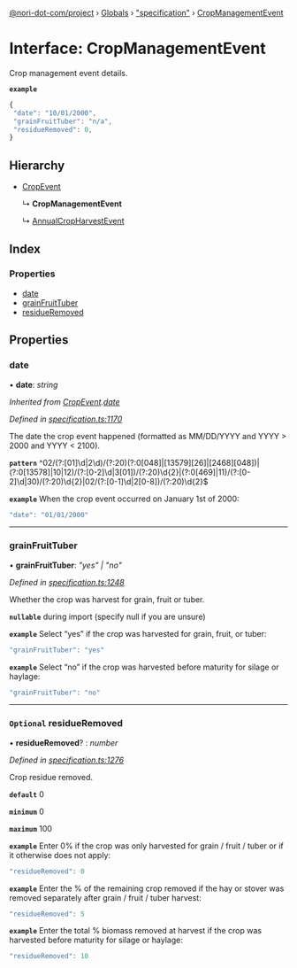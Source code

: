 [@nori-dot-com/project](../README.md) › [Globals](../globals.md) › ["specification"](../modules/_specification_.md) › [CropManagementEvent](_specification_.cropmanagementevent.md)

# Interface: CropManagementEvent

Crop management event details.

**`example`** 

```js
{
 "date": "10/01/2000",
 "grainFruitTuber": "n/a",
 "residueRemoved": 0,
}
```

## Hierarchy

* [CropEvent](_specification_.cropevent.md)

  ↳ **CropManagementEvent**

  ↳ [AnnualCropHarvestEvent](_specification_.annualcropharvestevent.md)

## Index

### Properties

* [date](_specification_.cropmanagementevent.md#date)
* [grainFruitTuber](_specification_.cropmanagementevent.md#grainfruittuber)
* [residueRemoved](_specification_.cropmanagementevent.md#optional-residueremoved)

## Properties

###  date

• **date**: *string*

*Inherited from [CropEvent](_specification_.cropevent.md).[date](_specification_.cropevent.md#date)*

*Defined in [specification.ts:1170](https://github.com/nori-dot-eco/nori-dot-com/blob/f7a6776/packages/project/src/specification.ts#L1170)*

The date the crop event happened (formatted as MM/DD/YYYY and YYYY > 2000 and YYYY < 2100).

**`pattern`** ^02\/(?:[01]\d|2\d)\/(?:20)(?:0[048]|[13579][26]|[2468][048])|(?:0[13578]|10|12)\/(?:[0-2]\d|3[01])\/(?:20)\d{2}|(?:0[469]|11)\/(?:[0-2]\d|30)\/(?:20)\d{2}|02\/(?:[0-1]\d|2[0-8])\/(?:20)\d{2}$

**`example`** <caption>When the crop event occurred on January 1st of 2000:</caption>

```js
"date": "01/01/2000"
```

___

###  grainFruitTuber

• **grainFruitTuber**: *"yes" | "no"*

*Defined in [specification.ts:1248](https://github.com/nori-dot-eco/nori-dot-com/blob/f7a6776/packages/project/src/specification.ts#L1248)*

Whether the crop was harvest for grain, fruit or tuber.

**`nullable`** during import (specify null if you are unsure)

**`example`** <caption>Select “yes” if the crop was harvested for grain, fruit, or tuber:</caption>

```js
"grainFruitTuber": "yes"
```

**`example`** <caption>Select “no” if the crop was harvested before maturity for silage or haylage:</caption>

```js
"grainFruitTuber": "no"
```

___

### `Optional` residueRemoved

• **residueRemoved**? : *number*

*Defined in [specification.ts:1276](https://github.com/nori-dot-eco/nori-dot-com/blob/f7a6776/packages/project/src/specification.ts#L1276)*

Crop residue removed.

**`default`** 0

**`minimum`** 0

**`maximum`** 100

**`example`** <caption>Enter 0% if the crop was only harvested for grain / fruit / tuber or if it otherwise does not apply:</caption>

```js
"residueRemoved": 0
```

**`example`** <caption>Enter the % of the remaining crop removed if the hay or stover was removed separately after grain / fruit / tuber harvest:</caption>

```js
"residueRemoved": 5
```

**`example`** <caption>Enter the total % biomass removed at harvest if the crop was harvested before maturity for silage or haylage:</caption>

```js
"residueRemoved": 10
```
